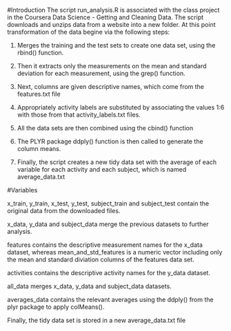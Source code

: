 #Introduction
The script run_analysis.R is associated with the class project in the Coursera Data Science - Getting and Cleaning Data.  The script downloads and unzips data from a website into a new folder. At this point transformation of the data begine via the following steps:

1) Merges the training and the test sets to create one data set, using the rbind() function. 

2) Then it extracts only the measurements on the mean and standard deviation for each measurement, using the grep() function.

3) Next, columns are given descriptive names, which come from the features.txt file

4) Appropriately activity labels are substituted by associating the values 1:6 with those from that activity_labels.txt files.

5) All the data sets are then combined using the cbind() function

6) The PLYR package ddply() function is then called to generate the column means.

5) Finally, the script creates a new tidy data set with the average of each variable for each activity and each subject, which is named average_data.txt

#Variables

x_train, y_train, x_test, y_test, subject_train and subject_test contain the original data from the downloaded files.

x_data, y_data and subject_data merge the previous datasets to further analysis.

features contains the descriptive measurement names for the x_data dataset, whereas mean_and_std_features is a numeric vector including only the mean and standard diviation columns of the features data set.

activities contains the descriptive activity names for the y_data dataset.

all_data merges x_data, y_data and subject_data datasets.

averages_data contains the relevant averages using the ddply() from the plyr package to apply colMeans().

Finally, the tidy data set is stored in a new average_data.txt file
